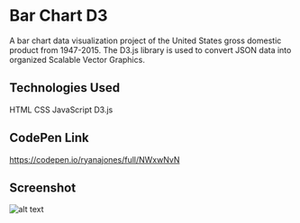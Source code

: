 # Bar Chart D3

A bar chart data visualization project of the United States gross domestic product from 1947-2015. The D3.js library is used to convert JSON data into organized Scalable Vector Graphics.

## Technologies Used

HTML CSS JavaScript D3.js

## CodePen Link

https://codepen.io/ryanajones/full/NWxwNvN

## Screenshot

![alt text](https://i.imgur.com/SoTMneM.png)
